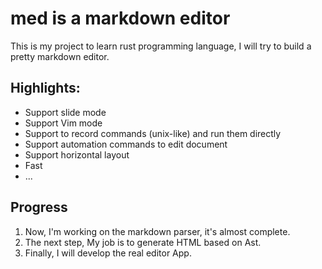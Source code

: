 # med is a markdown editor
This is my project to learn rust programming language, I will try to build a pretty markdown editor.

## Highlights:
* Support slide mode
* Support Vim mode
* Support to record commands (unix-like) and run them directly
* Support automation commands to edit document
* Support horizontal layout
* Fast
* ...

## Progress
1. Now, I'm working on the markdown parser, it's almost complete.
2. The next step, My job is to generate HTML based on Ast.
3. Finally, I will develop the real editor App.
